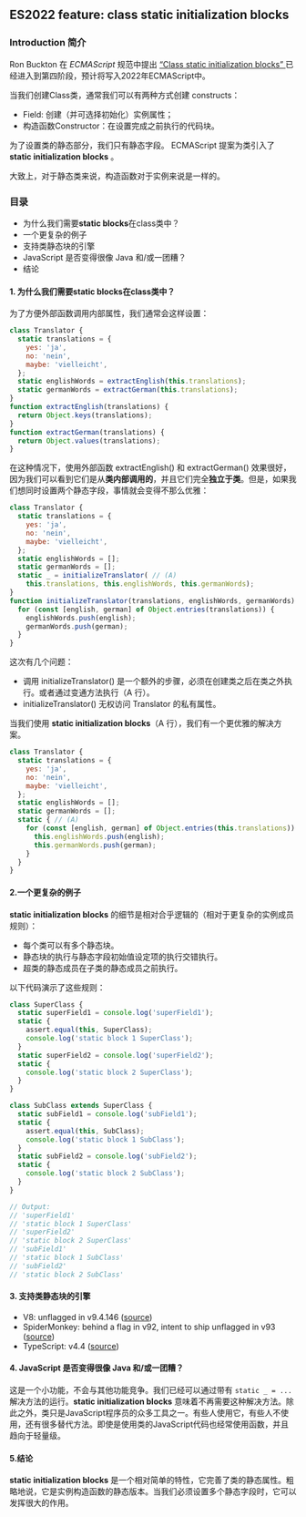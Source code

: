 ## ES2022 feature: class static initialization blocks



### Introduction 简介

Ron Buckton 在 *ECMAScript* 规范中提出  [“Class static initialization blocks” ](https://github.com/tc39/proposal-class-static-block)已经进入到第四阶段，预计将写入2022年ECMAScript中。

当我们创建Class类，通常我们可以有两种方式创建 constructs：

*  Field: 创建（并可选择初始化）实例属性；
* 构造函数Constructor：在设置完成之前执行的代码块。

为了设置类的静态部分，我们只有静态字段。 ECMAScript 提案为类引入了**static initialization blocks** 。



大致上，对于静态类来说，构造函数对于实例来说是一样的。



### 目录

* 为什么我们需要**static blocks**在class类中？
* 一个更复杂的例子
* 支持类静态块的引擎
* JavaScript 是否变得很像 Java 和/或一团糟？
* 结论



#### 1. 为什么我们需要**static blocks**在class类中？

为了方便外部函数调用内部属性，我们通常会这样设置：

```javascript
class Translator {
  static translations = {
    yes: 'ja',
    no: 'nein',
    maybe: 'vielleicht',
  };
  static englishWords = extractEnglish(this.translations);
  static germanWords = extractGerman(this.translations);
}
function extractEnglish(translations) {
  return Object.keys(translations);
}
function extractGerman(translations) {
  return Object.values(translations);
}
```

在这种情况下，使用外部函数 extractEnglish() 和 extractGerman() 效果很好，因为我们可以看到它们是从**类内部调用的**，并且它们完全**独立于类**。但是，如果我们想同时设置两个静态字段，事情就会变得不那么优雅：

```javascript
class Translator {
  static translations = {
    yes: 'ja',
    no: 'nein',
    maybe: 'vielleicht',
  };
  static englishWords = [];
  static germanWords = [];
  static _ = initializeTranslator( // (A)
    this.translations, this.englishWords, this.germanWords);
}
function initializeTranslator(translations, englishWords, germanWords) {
  for (const [english, german] of Object.entries(translations)) {
    englishWords.push(english);
    germanWords.push(german);
  }
}
```

这次有几个问题：

* 调用 initializeTranslator() 是一个额外的步骤，必须在创建类之后在类之外执行。或者通过变通方法执行（A 行）。
* initializeTranslator() 无权访问 Translator 的私有属性。

当我们使用 **static initialization blocks**（A 行），我们有一个更优雅的解决方案。

```javascript
class Translator {
  static translations = {
    yes: 'ja',
    no: 'nein',
    maybe: 'vielleicht',
  };
  static englishWords = [];
  static germanWords = [];
  static { // (A)
    for (const [english, german] of Object.entries(this.translations)) {
      this.englishWords.push(english);
      this.germanWords.push(german);
    }
  }
}
```



#### 2.一个更复杂的例子

**static initialization blocks** 的细节是相对合乎逻辑的（相对于更复杂的实例成员规则）：

* 每个类可以有多个静态块。
* 静态块的执行与静态字段初始值设定项的执行交错执行。
* 超类的静态成员在子类的静态成员之前执行。

以下代码演示了这些规则：

```javascript
class SuperClass {
  static superField1 = console.log('superField1');
  static {
    assert.equal(this, SuperClass);
    console.log('static block 1 SuperClass');
  }
  static superField2 = console.log('superField2');
  static {
    console.log('static block 2 SuperClass');
  }
}

class SubClass extends SuperClass {
  static subField1 = console.log('subField1');
  static {
    assert.equal(this, SubClass);
    console.log('static block 1 SubClass');
  }
  static subField2 = console.log('subField2');
  static {
    console.log('static block 2 SubClass');
  }
}

// Output:
// 'superField1'
// 'static block 1 SuperClass'
// 'superField2'
// 'static block 2 SuperClass'
// 'subField1'
// 'static block 1 SubClass'
// 'subField2'
// 'static block 2 SubClass'
```



#### 3. 支持类静态块的引擎

- V8: unflagged in v9.4.146 ([source](https://github.com/tc39/proposal-class-static-block#stage-4-entrance-criteria))
- SpiderMonkey: behind a flag in v92, intent to ship unflagged in v93 ([source](https://github.com/tc39/proposal-class-static-block#stage-4-entrance-criteria))
- TypeScript: v4.4 ([source](https://devblogs.microsoft.com/typescript/announcing-typescript-4-4-rc/))



#### 4. JavaScript 是否变得很像 Java 和/或一团糟？

这是一个小功能，不会与其他功能竞争。我们已经可以通过带有 ` static _ = ... ` 解决方法的运行。**static initialization blocks** 意味着不再需要这种解决方法。除此之外，类只是JavaScript程序员的众多工具之一。有些人使用它，有些人不使用，还有很多替代方法。即使是使用类的JavaScript代码也经常使用函数，并且趋向于轻量级。



#### 5.结论

**static initialization blocks** 是一个相对简单的特性，它完善了类的静态属性。粗略地说，它是实例构造函数的静态版本。当我们必须设置多个静态字段时，它可以发挥很大的作用。

